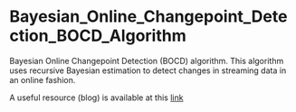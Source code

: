 # Bayesian_Online_Changepoint_Detection_BOCD_Algorithm
Bayesian Online Changepoint Detection (BOCD) algorithm. This algorithm uses recursive Bayesian estimation to detect changes in streaming data in an online fashion. 

A useful resource (blog) is available at this [link](https://gregorygundersen.com/blog/2019/08/13/bocd/)
